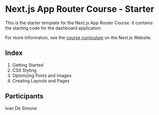 # Next.js App Router Course - Starter

This is the starter template for the Next.js App Router Course. It contains the starting code for the dashboard application.

For more information, see the [course curriculum](https://nextjs.org/learn) on the Next.js Website.

## Index
1. Getting Started
2. CSS Styling
3. Optimizing Fonts and Images
4. Creating Layouts and Pages

## Participants
Ivan De Simone
